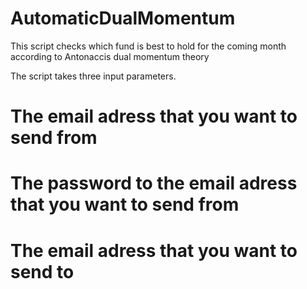 # AutomaticDualMomentum
This script checks which fund is best to hold for the coming month according to Antonaccis dual momentum theory

The script takes three input parameters.

# The email adress that you want to send from
# The password to the email adress that you want to send from
# The email adress that you want to send to
